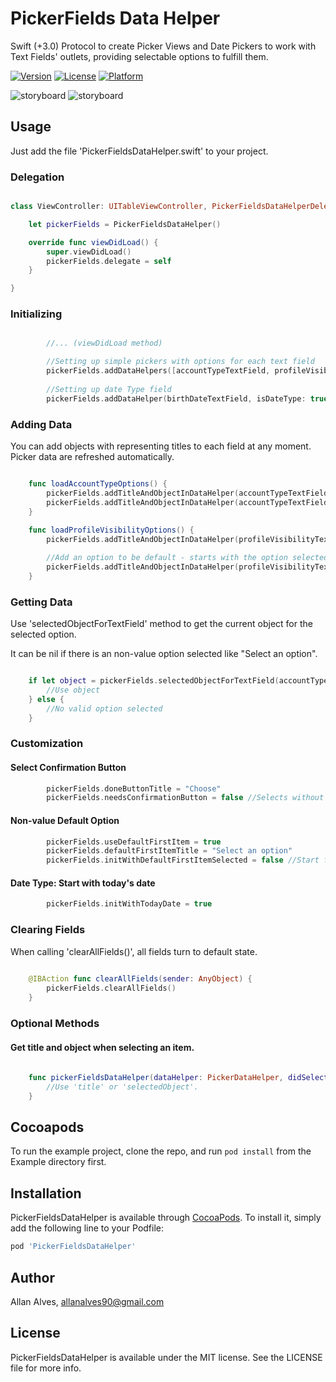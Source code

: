 # PickerFields Data Helper

Swift (+3.0) Protocol to create Picker Views and Date Pickers to work with Text Fields' outlets, providing selectable options to fulfill them.


[![Version](https://img.shields.io/cocoapods/v/PickerFieldsDataHelper.svg?style=flat)](http://cocoapods.org/pods/PickerFieldsDataHelper)
[![License](https://img.shields.io/cocoapods/l/PickerFieldsDataHelper.svg?style=flat)](http://cocoapods.org/pods/PickerFieldsDataHelper)
[![Platform](https://img.shields.io/cocoapods/p/PickerFieldsDataHelper.svg?style=flat)](http://cocoapods.org/pods/PickerFieldsDataHelper)

![storyboard](https://github.com/allanalves/PickerFieldsDataHelper/blob/master/Images/normal-picker.png?raw=true)
![storyboard](https://github.com/allanalves/PickerFieldsDataHelper/blob/master/Images/date-picker.png?raw=true)

## Usage

Just add the file 'PickerFieldsDataHelper.swift' to your project.

### Delegation

```swift

class ViewController: UITableViewController, PickerFieldsDataHelperDelegate {

    let pickerFields = PickerFieldsDataHelper()

    override func viewDidLoad() {
        super.viewDidLoad()
        pickerFields.delegate = self
    }

}

```

### Initializing

```swift

		//... (viewDidLoad method)

        //Setting up simple pickers with options for each text field
        pickerFields.addDataHelpers([accountTypeTextField, profileVisibilityTextField])
        
        //Setting up date Type field
        pickerFields.addDataHelper(birthDateTextField, isDateType: true)

```

### Adding Data

You can add objects with representing titles to each field at any moment. Picker data are refreshed automatically.

```swift

    func loadAccountTypeOptions() {
        pickerFields.addTitleAndObjectInDataHelper(accountTypeTextField, title: "Normal User", object: 0)
        pickerFields.addTitleAndObjectInDataHelper(accountTypeTextField, title: "Admin", object: 1)
    }
    
    func loadProfileVisibilityOptions() {
        pickerFields.addTitleAndObjectInDataHelper(profileVisibilityTextField, title: "Private", object: "PRI")

        //Add an option to be default - starts with the option selected.
        pickerFields.addTitleAndObjectInDataHelper(profileVisibilityTextField, title: "Public", object: "PUB", isDefault: true)
    }

```

### Getting Data

Use 'selectedObjectForTextField' method to get the current object for the selected option.

It can be nil if there is an non-value option selected like "Select an option".

```swift

    if let object = pickerFields.selectedObjectForTextField(accountTypeTextField) {
    	//Use object
	} else {
		//No valid option selected
	}

```

### Customization

#### Select Confirmation Button

```swift
        pickerFields.doneButtonTitle = "Choose"
        pickerFields.needsConfirmationButton = false //Selects without tapping the button
```

#### Non-value Default Option

```swift
        pickerFields.useDefaultFirstItem = true
        pickerFields.defaultFirstItemTitle = "Select an option"
        pickerFields.initWithDefaultFirstItemSelected = false //Start fields with "Select an option" text
```

#### Date Type: Start with today's date

```swift
		pickerFields.initWithTodayDate = true
```

### Clearing Fields

When calling 'clearAllFields()', all fields turn to default state. 

```swift
        
    @IBAction func clearAllFields(sender: AnyObject) {
        pickerFields.clearAllFields()
    }

```

### Optional Methods

#### Get title and object when selecting an item.

```swift
        
    func pickerFieldsDataHelper(dataHelper: PickerDataHelper, didSelectObject selectedObject: AnyObject?, withTitle title: String?) {
        //Use 'title' or 'selectedObject'.
    }
```

## Cocoapods

To run the example project, clone the repo, and run `pod install` from the Example directory first.

## Installation

PickerFieldsDataHelper is available through [CocoaPods](http://cocoapods.org). To install
it, simply add the following line to your Podfile:

```ruby
pod 'PickerFieldsDataHelper'
```

## Author

Allan Alves, allanalves90@gmail.com

## License

PickerFieldsDataHelper is available under the MIT license. See the LICENSE file for more info.
